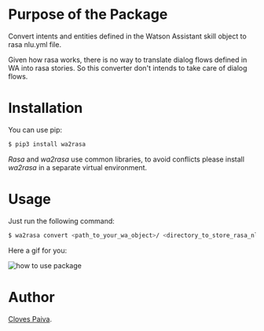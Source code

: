 # Purpose of the Package

Convert intents and entities defined in the Watson Assistant skill object to rasa nlu.yml file.

Given how rasa works, there is no way to translate dialog flows defined in WA into rasa stories.
So this converter don't intends to take care of dialog flows.

# Installation

You can use pip:

```bash
$ pip3 install wa2rasa
````

*Rasa* and *wa2rasa* use common libraries, to avoid conflicts please install *wa2rasa* in a separate virtual environment.

# Usage

Just run the following command:

```bash
$ wa2rasa convert <path_to_your_wa_object>/ <directory_to_store_rasa_nlu_file>/
````

Here a gif for you:

![how to use package](https://media.giphy.com/media/zQxXPs9HhNJHZBI1Iy/giphy.gif)

# Author

[Cloves Paiva](https://www.linkedin.com/in/cloves-paiva-02b449124/).